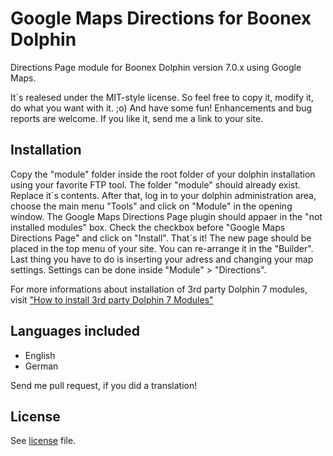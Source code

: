 Google Maps Directions for Boonex Dolphin
===

Directions Page module for Boonex Dolphin version 7.0.x using Google Maps.

It´s realesed under the MIT-style license. So feel free to copy it, modify it, do what you want with it. ;o)
And have some fun! Enhancements and bug reports are welcome. If you like it, send me a link to your site.



Installation
---

Copy the "module" folder inside the root folder of your dolphin installation using your favorite FTP tool. The folder "module" should already exist. Replace it´s contents.
After that, log in to your dolphin administration area, choose the main menu "Tools" and click on "Module" in the opening window.
The Google Maps Directions Page plugin should appaer in the "not installed modules" box. Check the checkbox before "Google Maps Directions Page" and click on "Install". That´s it!
The new page should be placed in the top menu of your site. You can re-arrange it in the "Builder".
Last thing you have to do is inserting your adress and changing your map settings. Settings can be done inside "Module" > "Directions".


For more informations about installation of 3rd party Dolphin 7 modules, visit ["How to install 3rd party Dolphin 7 Modules"](http://www.boonex.com/trac/dolphin/wiki/TutorialHowToInstallThirdPartyDolphinModules)



Languages included
---

* English
* German


Send me pull request, if you did a translation!



License
---

See [license](https://github.com/SunboX/Google-Maps-Directions-for-Boonex-Dolphin/blob/master/license) file.